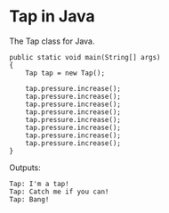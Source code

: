 Tap in Java
===========

The Tap class for Java.

```
public static void main(String[] args)
{
    Tap tap = new Tap();

    tap.pressure.increase();
    tap.pressure.increase();
    tap.pressure.increase();
    tap.pressure.increase();
    tap.pressure.increase();
    tap.pressure.increase();
    tap.pressure.increase();
    tap.pressure.increase();
}
```

Outputs:
```
Tap: I'm a tap!
Tap: Catch me if you can!
Tap: Bang!
```

